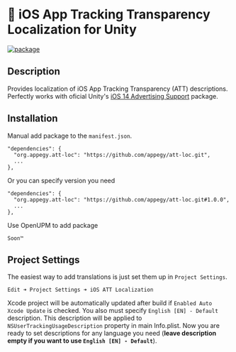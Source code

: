 # 📓 iOS App Tracking Transparency Localization for Unity
[![package](https://img.shields.io/badge/version-1.0.0-green)](https://github.com/appegy/att-loc)

## Description
Provides localization of iOS App Tracking Transparency (ATT) descriptions. Perfectly works with oficial Unity's [iOS 14 Advertising Support](https://docs.unity3d.com/Packages/com.unity.ads.ios-support@1.0/manual/index.html) package.

## Installation
Manual add package to the ```manifest.json```.
```
"dependencies": {
  "org.appegy.att-loc": "https://github.com/appegy/att-loc.git",
  ...
},
```
Or you can specify version you need

```
"dependencies": {
  "org.appegy.att-loc": "https://github.com/appegy/att-loc.git#1.0.0",
  ...
},
```
Use OpenUPM to add package
```
Soon™
```

## Project Settings
The easiest way to add translations is just set them up in `Project Settings`.
```
Edit ➜ Project Settings ➜ iOS ATT Localization
```
Xcode project will be automatically updated after build if `Enabled Auto Xcode Update` is checked. You also must specify `English [EN] - Default` description. This description will be applied to `NSUserTrackingUsageDescription` property in main Info.plist. Now  you are ready to set descriptions for any language you need (**leave description empty if you want to use `English [EN] - Default`**).